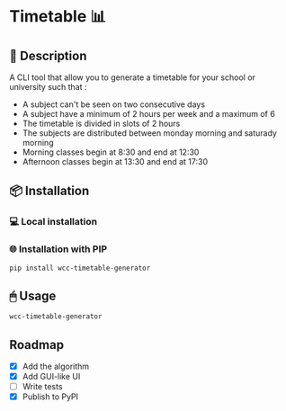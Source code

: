 # Timetable 📊

## 📰 Description 
A CLI tool that allow you to generate a timetable for your school or university such that : 
 - A subject can't be seen on two consecutive days
 - A subject have a minimum of 2 hours per week and a maximum of 6
 - The timetable is divided in slots of 2 hours
 - The subjects are distributed between monday morning and saturady morning
 - Morning classes begin at 8:30 and end at 12:30
 - Afternoon classes begin at 13:30 and end at 17:30

 ## 📦 Installation 

 ### 💻 Local installation

 ### 🌐 Installation with PIP
 ```bash
 pip install wcc-timetable-generator
 ```

## 🖱 Usage
```bash
wcc-timetable-generator
```

## Roadmap
- [x] Add the algorithm 
- [x] Add GUI-like UI
- [ ] Write tests
- [x] Publish to PyPI
